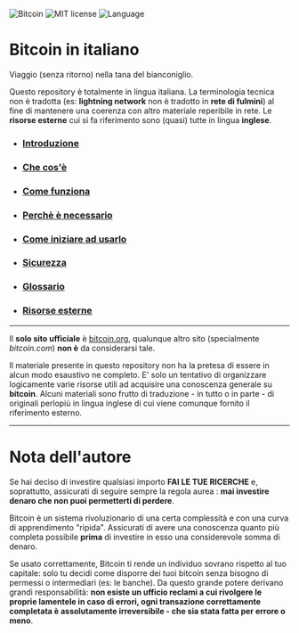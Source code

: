 ![Bitcoin](https://img.shields.io/badge/bitcoin-btc-orange) ![MIT license](https://img.shields.io/badge/license-MIT-blue) ![Language](https://img.shields.io/badge/language-ITA-green)

# Bitcoin in italiano
Viaggio (senza ritorno) nella tana del bianconiglio.

Questo repository è totalmente in lingua italiana. La terminologia tecnica non è tradotta (es: __lightning network__ non è tradotto in __rete di fulmini__) al fine di mantenere una coerenza con altro materiale reperibile in rete. Le __risorse esterne__ cui si fa riferimento sono (quasi) tutte in lingua __inglese__. 

* ### [Introduzione](intro.md "Sul concetto di denaro e sulle sue proprietà")
* ### [Che cos'è](cosa.md "La preistoria, la storia e le evoluzioni del protocollo Bitcoin.")
* ### [Come funziona](come.md "Gli elementi che concorrono al funzionamento del network globale.")
* ### [Perchè è necessario](perche.md "Le ragioni alla base della sua adozione.") 
* ### [Come iniziare ad usarlo](uso.md "Portafogli digitali e lightning network.")
* ### [Sicurezza](sicurezza.md "Accorgimenti per un utilizzo sicuro e privato.")
* ### [Glossario](glossario.md "Una raccolta di termini che troverete durante la lettura.")
* ### [Risorse esterne](esterne.md "Bibliografia e riferimenti a risorse esterne.")

***
Il __solo sito ufficiale__ è [bitcoin.org](https://bitcoin.org/it/), qualunque altro sito (specialmente _bitcoin.com_) __non è__ da considerarsi tale. 

Il materiale presente in questo repository non ha la pretesa di essere in alcun modo esaustivo ne completo. E' solo un tentativo di organizzare logicamente varie risorse utili ad acquisire una conoscenza generale su __bitcoin__. Alcuni materiali sono frutto di traduzione - in tutto o in parte - di originali perlopiù in lingua inglese di cui viene comunque fornito il riferimento esterno. 
***

# Nota dell'autore
Se hai deciso di investire qualsiasi importo __FAI LE TUE RICERCHE__ e, soprattutto, assicurati di seguire sempre la regola aurea : __mai investire denaro che non puoi permetterti di perdere__.

Bitcoin è un sistema rivoluzionario di una certa complessità e con una curva di apprendimento "ripida". Assicurati di avere una conoscenza quanto più completa possibile __prima__ di investire in esso una considerevole somma di denaro.

Se usato correttamente, Bitcoin ti rende un individuo sovrano rispetto al tuo capitale: solo tu decidi come disporre dei tuoi bitcoin senza bisogno di permessi o intermediari (es: le banche). Da questo grande potere derivano grandi responsabilità: __non esiste un ufficio reclami a cui rivolgere le proprie lamentele in caso di errori, ogni transazione correttamente completata è assolutamente irreversibile - che sia stata fatta per errore o meno__.
